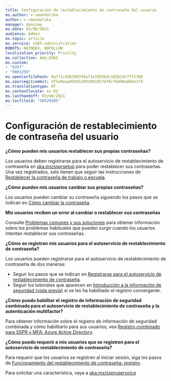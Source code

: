 ```yaml
---
title: Configuración de restablecimiento de contraseña del usuario
ms.author: v-smandalika
author: v-smandalika
manager: dansimp
ms.date: 03/08/2021
audience: Admin
ms.topic: article
ms.service: o365-administration
ROBOTS: NOINDEX, NOFOLLOW
localization_priority: Priority
ms.collection: Adm_O365
ms.custom:
- "9357"
- "9003259"
ms.openlocfilehash: 0a771c43b308794af1efd55b9c185b2dcff71700
ms.sourcegitcommit: 475a9eaa095812091991857df6cf6490a8bbe179
ms.translationtype: HT
ms.contentlocale: es-ES
ms.lasthandoff: 03/08/2021
ms.locfileid: "50529285"
---
```

# <a name="user-reset-password-setup"></a>Configuración de restablecimiento de contraseña del usuario

**¿Cómo pueden mis usuarios restablecer sus propias contraseñas?**

Los usuarios deben registrarse para el autoservicio de restablecimiento de contraseña en [aka.ms/ssprsetup](https://mysignins.microsoft.com/security-info) para poder restablecer sus contraseñas. Una vez registrados, solo tienen que seguir las instrucciones de [Restablecer la contraseña de trabajo o escuela](https://docs.microsoft.com/azure/active-directory/user-help/active-directory-passwords-update-your-own-password).

**¿Cómo pueden mis usuarios cambiar sus propias contraseñas?**

Los usuarios pueden cambiar su contraseña siguiendo los pasos que se indican en [Cómo cambiar la contraseña](https://docs.microsoft.com/azure/active-directory/user-help/active-directory-passwords-update-your-own-password).

**Mis usuarios reciben un error al cambiar o restablecer sus contraseñas**

Consulte [Problemas comunes y sus soluciones](https://docs.microsoft.com/azure/active-directory/user-help/active-directory-passwords-update-your-own-password) para obtener información sobre los problemas habituales que pueden surgir cuando los usuarios intentan restablecer sus contraseñas.

**¿Cómo se registran mis usuarios para el autoservicio de restablecimiento de contraseña?**

Los usuarios pueden registrarse para el autoservicio de restablecimiento de contraseña de dos maneras:

- Seguir los pasos que se indican en [Registrarse para el autoservicio de restablecimiento de contraseña](https://docs.microsoft.com/azure/active-directory/user-help/active-directory-passwords-reset-register).
- Seguir los tutoriales que aparecen en [Introducción a la información de seguridad (vista previa)](https://docs.microsoft.com/azure/active-directory/user-help/security-info-setup-signin) si se les ha habilitado el registro convergente.

**¿Cómo puedo habilitar el registro de información de seguridad combinada para el autoservicio de restablecimiento de contraseña y la autenticación multifactor?**

Para obtener información sobre el registro de información de seguridad combinada y cómo habilitarlo para sus usuarios, vea [Registro combinado para SSPR y MFA: Azure Active Directory](https://docs.microsoft.com/azure/active-directory/authentication/concept-registration-mfa-sspr-combined).

**¿Cómo puedo requerir a mis usuarios que se registren para el autoservicio de restablecimiento de contraseña?**

Para requerir que los usuarios se registren al iniciar sesión, siga los pasos de [Funcionamiento del restablecimiento de contraseña: registro](https://docs.microsoft.com/azure/active-directory/authentication/concept-sspr-howitworks).

Para solicitar una característica, vaya a [aka.ms/sspruservoice](https://feedback.azure.com/forums/169401-azure-active-directory/category/166251-self-service-password-reset)



 












